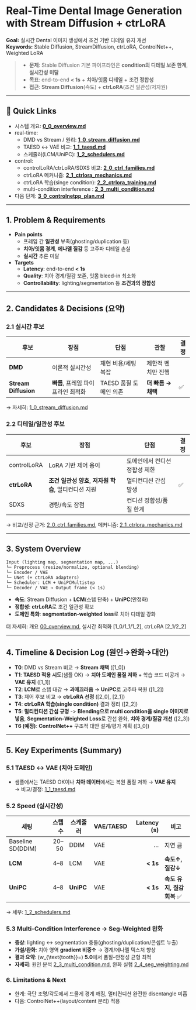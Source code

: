 # Real-Time Dental Image Generation with Stream Diffusion + ctrLoRA
**Goal:** 실시간 Dental 이미지 생성에서 조건 기반 디테일 유지 개선  
**Keywords:** Stable Diffusion, StreamDiffusion, ctrLoRA, ControlNet++, Weighted LoRA

> - **문제**: Stable Diffusion 기본 파이프라인은 **condition의 디테일 보존 한계**, **실시간성 미달**
> - **목표**: end-to-end **< 1s** + **치아/잇몸 디테일** + **조건 정합성**
> - **접근**: **Stream Diffusion**(속도) + **ctrLoRA**(조건 일관성/저자원)

---

## 🔗 Quick Links
- 시스템 개요: **[0_0_overview.md](0_0_overview.md)**
- real-time:
  - DMD vs Stream / 원리: **[1_0_stream_diffusion.md](1_0_stream_diffusion.md)**
  - TAESD ↔ VAE 비교: **[1_1_taesd.md](1_1_taesd.md)**
  - 스케줄러(LCM/UniPC): **[1_2_schedulers.md](1_2_schedulers.md)**
- control:
  - controlLoRA/ctrLoRA/SDXS 비교: **[2_0_ctrl_families.md](2_0_ctrl_families.md)**
  - ctrLoRA 메커니즘: **[2_1_ctrlora_mechanics.md](2_1_ctrlora_mechanics.md)**
  - ctrLoRA 학습(singe condition): **[2_2_ctrlora_training.md](2_2_ctrlora_training.md)**
  - multi-condition interference : **[2_3_multi_condition.md](2_3_multi_condition.md)**
- 다음 단계: **[3_0_controlnetpp_plan.md](3_0_controlnetpp_plan.md)**

---

## 1. Problem & Requirements
- **Pain points**
  - 프레임 간 **일관성** 부족(ghosting/duplication 등)
  - **치아/잇몸 경계**, **에나멜 질감** 등 고주파 디테일 손실
  - **실시간** 추론 미달
- **Targets**
  - **Latency**: end-to-end **< 1s**
  - **Quality**: 치아 경계/질감 보존, 잇몸 bleed-in 최소화
  - **Controllability**: lighting/segmentation 등 **조건과의 정합성**
 
---

## 2. Candidates & Decisions (요약)

### 2.1 실시간 후보
| 후보 | 장점 | 단점 | 관찰 | 결정 |
|---|---|---|---|---|
| **DMD** | 이론적 실시간성 | 재현 비용/세팅 복잡 | 제한적 벤치만 진행 |  |
| **Stream Diffusion** | **빠름**, 프레임 파이프라인 최적화 | TAESD 품질 도메인 의존 | **더 빠름 → 채택** | ✅ |
→ 자세히: [1_0_stream_diffusion.md](1_0_stream_diffusion.md)

### 2.2 디테일/일관성 후보
| 후보 | 장점 | 단점 | 결정 |
|---|---|---|---|
| controlLoRA | LoRA 기반 제어 용이 | 도메인에서 컨디션 정합성 제한 |  |
| **ctrLoRA** | **조건 일관성 양호**, **저자원 학습**, 멀티컨디션 지원 | 멀티컨디션 간섭 발생 | ✅ |
| SDXS | 경량/속도 장점 | 컨디션 정합성/품질 한계 |  |
→ 비교/선정 근거: [2_0_ctrl_families.md](2_0_ctrl_families.md), 메커니즘: [2_1_ctrlora_mechanics.md](2_1_ctrlora_mechanics.md)


---

## 3. System Overview

```
Input (lighting map, segmentation map, ...)
└─ Preprocess (resize/normalize, optional blending)
└─ Encoder / VAE
└─ UNet (+ ctrLoRA adapters)
└─ Scheduler: LCM + UniPCMultistep
└─ Decoder / VAE → Output frame (< 1s)
```
- **속도**: Stream Diffusion + **LCM**(스텝 단축) + **UniPC**(안정화)
- **정합성**: **ctrLoRA**로 조건 일관성 확보
- **도메인 특화**: **segmentation-weighted loss**로 치아 디테일 강화

더 자세히: 개요 [00_overview.md](0_0_overview.md), 실시간 최적화 [1_0/1_1/1_2], ctrLoRA [2_1/2_2]

---

## 4. Timeline & Decision Log (원인→완화→대안)

- **T0**: DMD vs Stream 비교 → **Stream 채택** ([1_0])  
- **T1**: **TAESD 적용 시도**(샘플 OK) → **치아 도메인 품질 저하** + 학습 코드 미공개 → **VAE 유지** ([1_1])  
- **T2**: **LCM**로 스텝 대감 → **과매끄러움** → **UniPC**로 고주파 복원 ([1_2])  
- **T3**: 제어 후보 비교 → **ctrLoRA 선정** ([2_0], [2_1])  
- **T4**: **ctrLoRA 학습(single condition)** 결과 정리 ([2_2])  
- **T5**: **멀티컨디션 간섭 규명** -> **Blending으로 multi condition을 single 이미지로 넣음**, **Segmentation-Weighted Loss**로 간섭 완화, **치아 경계/질감 개선** ([2_3])
- **T6 (예정)**: **ControlNet++** 구조적 대안 설계/평가 계획 ([3_0])


---

## 5. Key Experiments (Summary)

### 5.1 TAESD ↔ VAE (치아 도메인)
- 샘플에서는 TAESD OK이나 **치아 데이터**에서는 복원 품질 저하 → **VAE 유지**  
→ 비교/결정: [1_1_taesd.md](1_1_taesd.md)

### 5.2 Speed (실시간성)
| 세팅 | 스텝 수 | 스케줄러 | VAE/TAESD | Latency (s) | 비고 |
|---|---:|---|---|---:|---|
| Baseline SD(DDIM) | 20–50 | DDIM | VAE | … | 지연 큼 |
| **LCM** | 4–8 | LCM | VAE | **< 1s** | **속도↑, 질감↓** |
| **UniPC** | 4–8 | **UniPC** | VAE | **< 1s** | **속도 유지, 질감 회복** ✅ |
→ 세부: [1_2_schedulers.md](1_2_schedulers.md)

### 5.3 Multi-Condition Interference → Seg-Weighted 완화
- **증상**: lighting ↔ segmentation 충돌(ghosting/duplication/콘셉트 누출)  
- **가설/완화**: 치아 영역 **gradient 비중↑** → 경계/에나멜 텍스처 향상  
- **결과 요약**: \(w_{\text{tooth}}=\) **5.0**에서 품질–안정성 균형 최적  
- **자세히**: 원인 분석 [2_3_multi_condition.md](2_3_multi_condition.md), 완화 실험 [2_4_seg_weighting.md](2_4_seg_weighting.md)


### 6. Limitations & Next

- 한계: 극단 조명/각도에서 드물게 경계 깨짐, 멀티컨디션 완전한 disentangle 미흡
- 다음: ControlNet++(layout/content 분리) 적용














